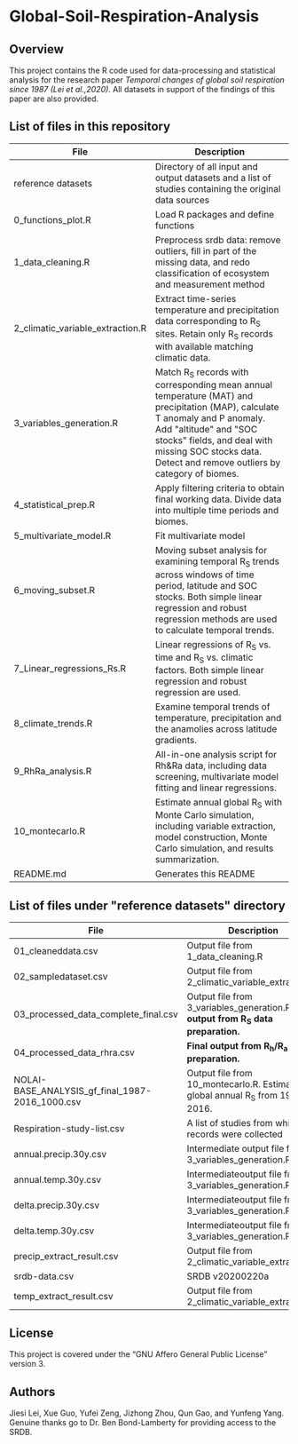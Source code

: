 # Global-Soil-Respiration-Analysis

## Overview

This project contains the R code used for data-processing and statistical analysis for the research paper *Temporal changes of global soil respiration since 1987 (Lei et al.,2020)*. All datasets in support of the findings of this paper are also provided.



## List of files in this repository

| File                             | Description                                                  |
| -------------------------------- | ------------------------------------------------------------ |
| reference datasets               | Directory of all input and output datasets and a list of studies containing the original data sources |
| 0_functions_plot.R               | Load R packages and define functions                         |
| 1_data_cleaning.R                | Preprocess srdb data: remove outliers, fill in part of the missing data, and redo classification of ecosystem and measurement method |
| 2_climatic_variable_extraction.R | Extract time-series temperature and precipitation data corresponding to R<sub>S</sub> sites. Retain only R<sub>S</sub> records with available matching climatic data. |
| 3_variables_generation.R         | Match R<sub>S</sub> records with corresponding mean annual temperature (MAT) and precipitation (MAP), calculate T anomaly and P anomaly. Add "altitude" and "SOC stocks" fields, and deal with missing SOC stocks data. Detect and remove outliers by category of biomes. |
| 4_statistical_prep.R             | Apply filtering criteria to obtain final working data. Divide data into multiple time periods and biomes. |
| 5_multivariate_model.R           | Fit multivariate model                                       |
| 6_moving_subset.R                | Moving subset analysis for examining temporal R<sub>S</sub> trends across windows of time period, latitude and SOC stocks. Both simple linear regression and robust regression methods are used to calculate temporal trends. |
| 7_Linear_regressions_Rs.R        | Linear regressions of  R<sub>S</sub> vs. time and R<sub>S</sub> vs. climatic factors. Both simple linear regression and robust regression are used. |
| 8_climate_trends.R               | Examine temporal trends of temperature, precipitation and the anamolies across latitude gradients. |
| 9_RhRa_analysis.R                | All-in-one analysis script for Rh&Ra data, including data screening, multivariate model fitting and linear regressions. |
| 10_montecarlo.R                  | Estimate annual global R<sub>S</sub> with Monte Carlo simulation, including variable extraction, model construction, Monte Carlo simulation, and results summarization. |
| README.md                        | Generates this README                                        |

## List of files under "reference datasets" directory

| File                                            | Description                                                  |
| ----------------------------------------------- | ------------------------------------------------------------ |
| 01_cleaneddata.csv                              | Output file from 1_data_cleaning.R                           |
| 02_sampledataset.csv                            | Output file from 2_climatic_variable_extraction.R            |
| 03_processed_data_complete_final.csv            | Output file from 3_variables_generation.R. **Final output from R<sub>S</sub> data preparation.** |
| 04_processed_data_rhra.csv                      | **Final output from R<sub>h</sub>/R<sub>a</sub> data preparation.** |
| NOLAI-BASE_ANALYSIS_gf_final_1987-2016_1000.csv | Output file from 10_montecarlo.R. Estimated global annual R<sub>S</sub> from 1987-2016. |
| Respiration-study-list.csv                      | A list of studies from which the records were collected      |
| annual.precip.30y.csv                           | Intermediate output file from 3_variables_generation.R       |
| annual.temp.30y.csv                             | Intermediateoutput file from 3_variables_generation.R        |
| delta.precip.30y.csv                            | Intermediateoutput file from 3_variables_generation.R        |
| delta.temp.30y.csv                              | Intermediateoutput file from 3_variables_generation.R        |
| precip_extract_result.csv                       | Output file from 2_climatic_variable_extraction.R            |
| srdb-data.csv                                   | SRDB v20200220a                                              |
| temp_extract_result.csv                         | Output file from 2_climatic_variable_extraction.R            |

## License
This project is covered under the “GNU Affero General Public License” version 3.

## Authors
Jiesi Lei, Xue Guo, Yufei Zeng, Jizhong Zhou, Qun Gao, and Yunfeng Yang.
Genuine thanks go to Dr. Ben Bond-Lamberty for providing access to the SRDB.
